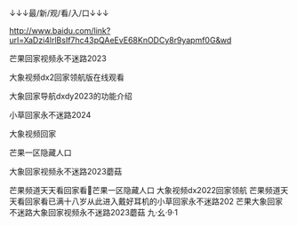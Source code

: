 ↓↓↓最/新/观/看/入/口↓↓↓

http://www.baidu.com/link?url=XaDzi4lrlBsIf7hc43pQAeEvE68KnODCy8r9yapmf0G&wd




芒果回家视频永不迷路2023

大象视频dx2回家领航版在线观看

大象回家导航dxdy2023的功能介绍

小草回家永不迷路2024

大象视频回家

芒果一区隐藏人口

大象回家视频永不迷路2023蘑菇

芒果频道天天看回家看芒果一区隐藏人口
大象视频dx2022回家领航
芒果频道天天看回家看已满十八岁从此进入戴好耳机的小草回家永不迷路202
芒果大象回家不迷路大象回家视频永不迷路2023蘑菇
九·幺·9·1
